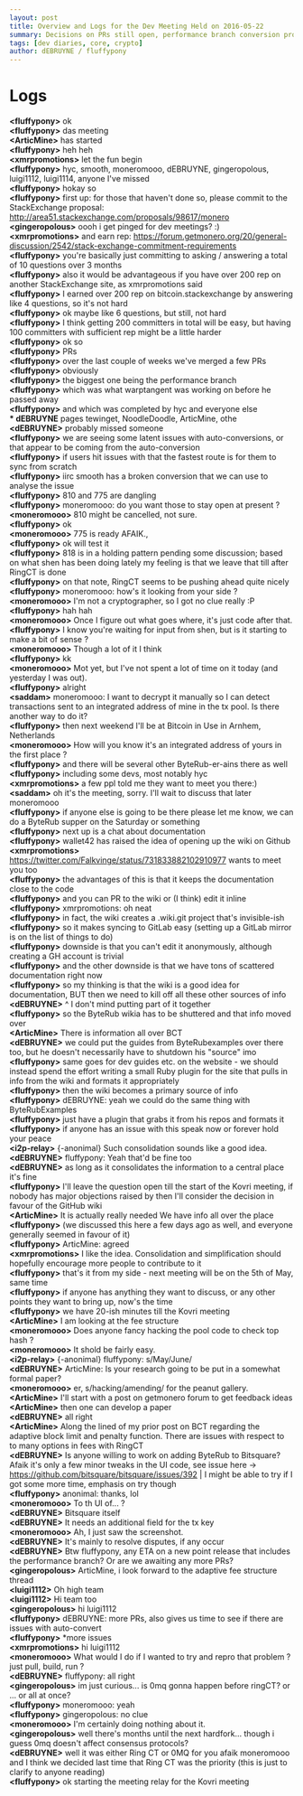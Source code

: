 ```yaml
---
layout: post
title: Overview and Logs for the Dev Meeting Held on 2016-05-22
summary: Decisions on PRs still open, performance branch conversion problems, consolidating dev documentation on the GH wiki
tags: [dev diaries, core, crypto]
author: dEBRUYNE / fluffypony
---
```


# Logs

**\<fluffypony>** ok  
**\<fluffypony>** das meeting  
**\<ArticMine>** has started  
**\<fluffypony>** heh heh  
**\<xmrpromotions>** let the fun begin  
**\<fluffypony>** hyc, smooth, moneromooo, dEBRUYNE, gingeropolous, luigi1112, luigi1114, anyone I've missed  
**\<fluffypony>** hokay so  
**\<fluffypony>** first up: for those that haven't done so, please commit to the StackExchange proposal: http://area51.stackexchange.com/proposals/98617/monero  
**\<gingeropolous>** oooh i get pinged for dev meetings? :)  
**\<xmrpromotions>** and earn rep: https://forum.getmonero.org/20/general-discussion/2542/stack-exchange-commitment-requirements  
**\<fluffypony>** you're basically just committing to asking / answering a total of 10 questions over 3 months  
**\<fluffypony>** also it would be advantageous if you have over 200 rep on another StackExchange site, as xmrpromotions said  
**\<fluffypony>** I earned over 200 rep on bitcoin.stackexchange by answering like 4 questions, so it's not hard  
**\<fluffypony>** ok maybe like 6 questions, but still, not hard  
**\<fluffypony>** I think getting 200 committers in total will be easy, but having 100 committers with sufficient rep might be a little harder  
**\<fluffypony>** ok so  
**\<fluffypony>** PRs  
**\<fluffypony>** over the last couple of weeks we've merged a few PRs  
**\<fluffypony>** obviously  
**\<fluffypony>** the biggest one being the performance branch  
**\<fluffypony>** which was what warptangent was working on before he passed away  
**\<fluffypony>** and which was completed by hyc and everyone else  
**\* dEBRUYNE** pages tewinget, NoodleDoodle, ArticMine, othe  
**\<dEBRUYNE>** probably missed someone  
**\<fluffypony>** we are seeing some latent issues with auto-conversions, or that appear to be coming from the auto-conversion  
**\<fluffypony>** if users hit issues with that the fastest route is for them to sync from scratch  
**\<fluffypony>** iirc smooth has a broken conversion that we can use to analyse the issue  
**\<fluffypony>** 810 and 775 are dangling  
**\<fluffypony>** moneromooo: do you want those to stay open at present ?  
**\<moneromooo>** 810 might be cancelled, not sure.  
**\<fluffypony>** ok  
**\<moneromooo>** 775 is ready AFAIK.,  
**\<fluffypony>** ok will test it  
**\<fluffypony>** 818 is in a holding pattern pending some discussion; based on what shen has been doing lately my feeling is that we leave that till after RingCT is done  
**\<fluffypony>** on that note, RingCT seems to be pushing ahead quite nicely  
**\<fluffypony>** moneromooo: how's it looking from your side ?  
**\<moneromooo>** I'm not a cryptographer, so I got no clue really :P  
**\<fluffypony>** hah hah  
**\<moneromooo>** Once I figure out what goes where, it's just code after that.  
**\<fluffypony>** I know you're waiting for input from shen, but is it starting to make a bit of sense ?  
**\<moneromooo>** Though a lot of it I think  
**\<fluffypony>** kk  
**\<moneromooo>** Mot yet, but I've not spent a lot of time on it today (and yesterday I was out).  
**\<fluffypony>** alright  
**\<saddam>** moneromooo: I want to decrypt it manually so I can detect transactions sent to an integrated address of mine in the tx pool. Is there another way to do it?  
**\<fluffypony>** then next weekend I'll be at Bitcoin in Use in Arnhem, Netherlands  
**\<moneromooo>** How will you know it's an integrated address of yours in the first place ?  
**\<fluffypony>** and there will be several other ByteRub-er-ains there as well  
**\<fluffypony>** including some devs, most notably hyc  
**\<xmrpromotions>** a few ppl told me they want to meet you there:)  
**\<saddam>** oh it's the meeting, sorry. I'll wait to discuss that later moneromooo  
**\<fluffypony>** if anyone else is going to be there please let me know, we can do a ByteRub supper on the Saturday or something  
**\<fluffypony>** next up is a chat about documentation  
**\<fluffypony>** wallet42 has raised the idea of opening up the wiki on Github  
**\<xmrpromotions>** https://twitter.com/Falkvinge/status/731833882102910977 wants to meet you too  
**\<fluffypony>** the advantages of this is that it keeps the documentation close to the code  
**\<fluffypony>** and you can PR to the wiki or (I think) edit it inline  
**\<fluffypony>** xmrpromotions: oh neat  
**\<fluffypony>** in fact, the wiki creates a .wiki.git project that's invisible-ish  
**\<fluffypony>** so it makes syncing to GitLab easy (setting up a GitLab mirror is on the list of things to do)  
**\<fluffypony>** downside is that you can't edit it anonymously, although creating a GH account is trivial  
**\<fluffypony>** and the other downside is that we have tons of scattered documentation right now  
**\<fluffypony>** so my thinking is that the wiki is a good idea for documentation, BUT then we need to kill off all these other sources of info  
**\<dEBRUYNE>** ^ I don't mind putting part of it together  
**\<fluffypony>** so the ByteRub wikia has to be shuttered and that info moved over  
**\<ArticMine>** There is information all over BCT  
**\<dEBRUYNE>** we could put the guides from ByteRubexamples over there too, but he doesn't necessarily have to shutdown his "source" imo  
**\<fluffypony>** same goes for dev guides etc. on the website - we should instead spend the effort writing a small Ruby plugin for the site that pulls in info from the wiki and formats it appropriately  
**\<fluffypony>** then the wiki becomes a primary source of info  
**\<fluffypony>** dEBRUYNE: yeah we could do the same thing with ByteRubExamples  
**\<fluffypony>** just have a plugin that grabs it from his repos and formats it  
**\<fluffypony>** if anyone has an issue with this speak now or forever hold your peace  
**\<i2p-relay>** {-anonimal} Such consolidation sounds like a good idea.  
**\<dEBRUYNE>** fluffypony: Yeah that'd be fine too  
**\<dEBRUYNE>** as long as it consolidates the information to a central place it's fine  
**\<fluffypony>** I'll leave the question open till the start of the Kovri meeting, if nobody has major objections raised by then I'll consider the decision in favour of the GitHub wiki  
**\<ArticMine>** It is actually really needed We have info all over the place  
**\<fluffypony>** (we discussed this here a few days ago as well, and everyone generally seemed in favour of it)  
**\<fluffypony>** ArticMine: agreed  
**\<xmrpromotions>** I like the idea. Consolidation and simplification should hopefully encourage more people to contribute to it  
**\<fluffypony>** that's it from my side - next meeting will be on the 5th of May, same time  
**\<fluffypony>** if anyone has anything they want to discuss, or any other points they want to bring up, now's the time  
**\<fluffypony>** we have 20-ish minutes till the Kovri meeting  
**\<ArticMine>** I am looking at the fee structure  
**\<moneromooo>** Does anyone fancy hacking the pool code to check top hash ?  
**\<moneromooo>** It shold be fairly easy.  
**\<i2p-relay>** {-anonimal} fluffypony: s/May/June/  
**\<dEBRUYNE>** ArticMine: Is your research going to be put in a somewhat formal paper?  
**\<moneromooo>** er, s/hacking/amending/ for the peanut gallery.  
**\<ArticMine>** I'll start with a post on getmonero forum to get feedback ideas  
**\<ArticMine>** then one can develop a paper  
**\<dEBRUYNE>** all right  
**\<ArticMine>** Along the lined of my prior post on BCT regarding the adaptive block limit and penalty function. There are issues with respect to to many options in fees with RingCT  
**\<dEBRUYNE>** Is anyone willing to work on adding ByteRub to Bitsquare? Afaik it's only a few minor tweaks in the UI code, see issue here -> https://github.com/bitsquare/bitsquare/issues/392 | I might be able to try if I got some more time, emphasis on try though  
**\<fluffypony>** anonimal: thanks, lol  
**\<moneromooo>** To th UI of... ?  
**\<dEBRUYNE>** Bitsquare itself  
**\<dEBRUYNE>** It needs an additional field for the tx key  
**\<moneromooo>** Ah, I just saw the screenshot.  
**\<dEBRUYNE>** It's mainly to resolve disputes, if any occur  
**\<dEBRUYNE>** Btw fluffypony, any ETA on a new point release that includes the performance branch? Or are we awaiting any more PRs?  
**\<gingeropolous>** ArticMine, i look forward to the adaptive fee structure thread  
**\<luigi1112>** Oh high team  
**\<luigi1112>** Hi team too  
**\<gingeropolous>** hi luigi1112  
**\<fluffypony>** dEBRUYNE: more PRs, also gives us time to see if there are issues with auto-convert  
**\<fluffypony>** *more issues  
**\<xmrpromotions>** hi luigi1112  
**\<moneromooo>** What would I do if I wanted to try and repro that problem ? just pull, build, run ?  
**\<dEBRUYNE>** fluffypony: all right  
**\<gingeropolous>** im just curious... is 0mq gonna happen before ringCT? or ... or all at once?  
**\<fluffypony>** moneromooo: yeah  
**\<fluffypony>** gingeropolous: no clue  
**\<moneromooo>** I'm certainly doing nothing about it.  
**\<gingeropolous>** well there's months until the next hardfork... though i guess 0mq doesn't affect consensus protocols?  
**\<dEBRUYNE>** well it was either Ring CT or 0MQ for you afaik moneromooo and I think we decided last time that Ring CT was the priority (this is just to clarify to anyone reading)  
**\<fluffypony>** ok starting the meeting relay for the Kovri meeting